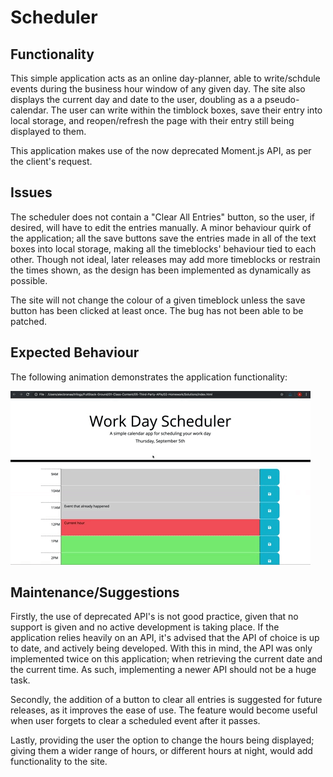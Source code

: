 # Scheduler

## Functionality

This simple application acts as an online day-planner, able to write/schdule events during the business hour window of any given day. The site also displays the current day and date to the user, doubling as a a pseudo-calendar. The user can write within the timblock boxes, save their entry into local storage, and reopen/refresh the page with their entry still being displayed to them.

This application makes use of the now deprecated Moment.js API, as per the client's request. 


## Issues

The scheduler does not contain a "Clear All Entries" button, so the user, if desired, will have to edit the entries manually. A minor behaviour quirk of the application; all the save buttons save the entries made in all of the text boxes into local storage, making all the timeblocks' behaviour tied to each other. Though not ideal, later releases may add more timeblocks or restrain the times shown, as the design has been implemented as dynamically as possible. 

The site will not change the colour of a given timeblock unless the save button has been clicked at least once. The bug has not been able to be patched. 

## Expected Behaviour

The following animation demonstrates the application functionality:

![A user clicks on slots on the color-coded calendar and edits the events.](./Assets/05-third-party-apis-homework-demo.gif)

## Maintenance/Suggestions

Firstly, the use of deprecated API's is not good practice, given that no support is given and no active development is taking place. If the application relies heavily on an API, it's advised that the API of choice is up to date, and actively being developed. With this in mind, the API was only implemented twice on this application; when retrieving the current date and the current time. As such, implementing a newer API should not be a huge task. 

Secondly, the addition of a button to clear all entries is suggested for future releases, as it improves the ease of use. The feature would become useful when user forgets to clear a scheduled event after it passes. 

Lastly, providing the user the option to change the hours being displayed; giving them a wider range of hours, or different hours at night, would add functionality to the site. 

